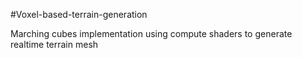 #Voxel-based-terrain-generation

Marching cubes implementation using compute shaders to generate realtime terrain mesh 
